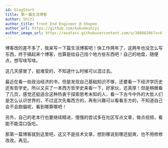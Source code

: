 ```yaml
---
id: blogStart
title: 第一篇生活博客
author: ShiYi
author_title: Front End Engineer @ Shopee
author_url: https://github.com/kukudeshiyi
author_image_url: https://avatars.githubusercontent.com/u/38068266?v=4
---
```


博客改的差不多了，我来写一下篇生活博客吧！快工作两年了，这两年也没怎么写东西，终于搞起来个博客，也算是给自己找个地方些东西吧！自己的地盘，随便点，想写啥写啥。

这几天感冒了，挺难受的，不知道什么时候可以混过去。

最近在看一些政治经济的书，但是发现自己基础知识不够，还要看一下经济学历史还有哲学史。所以又买了一本西方哲学史来看一下，好家伙，还真厚！但是稍微看了几页，感觉还挺适合这种热衷于探索思考未知的人，看一下古今中外的大哲人们是怎么认识世界的，不过这次先看西方的，再有兴趣可以看看东方的，不知道自己会不会跑偏呢，看到哪算哪吧！

另外，自己的老本行也要继续精进，慢慢的尝试多在社区写点文章，做点视频，看能不能混口饭吃。

那第一篇博客就到这里吧，这又不是技术文章，想到哪说到哪还挺爽，也不用修修改改。再见。
